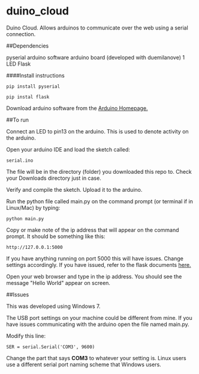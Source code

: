 duino_cloud
===========

Duino Cloud. Allows arduinos to communicate over the web using a serial connection.





##Dependencies

pyserial
arduino software
arduino board (developed with duemilanove)
1 LED
Flask 


####Install instructions

    pip install pyserial
    
    pip instal flask
    

Download arduino software from the <a href="http://arduino.cc">Arduino Homepage.</a>


##To run

Connect an LED to pin13 on the arduino.  This is used to denote activity on the arduino.

Open your arduino IDE and load the sketch called:
 
    serial.ino
    
The file will be in the directory (folder) you downloaded this repo to. Check your Downloads directory just in case.

Verify and compile the sketch. Upload it to the arduino.

Run the python file called main.py on the command prompt (or terminal if in Linux/Mac) by typing:

    python main.py
    
Copy or make note of the ip address that will appear on the command prompt. It should be something like this:

    http://127.0.0.1:5000
    
If you have anything running on port 5000 this will have issues. Change settings accordingly. 
If you have issued, refer to the flask documents <a href="http://flask.pocoo.org/">here.</a>

Open your web browser and type in the ip address. You should see the message "Hello World" appear on screen.


##Issues

This was developed using Windows 7.

The USB port settings on your machine could be different from mine.
If you have issues communicating with the arduino open the file named main.py.

Modify this line:

    SER = serial.Serial('COM3', 9600)
    
Change the part that says **COM3** to whatever your setting is.
Linux users use a different serial port naming scheme that Windows users.
    
